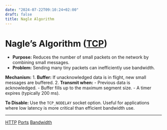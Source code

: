 ```yaml
---
date: "2024-07-22T09:10:24+02:00"
draft: false
title: Nagle Algorithm
---
```


# Nagle’s Algorithm ([TCP](/Notes/posts/Network/Ref_OSI/TCP))

-   **Purpose:** Reduces the number of small packets on the network by
    combining small messages.
-   **Problem:** Sending many tiny packets can inefficiently use
    bandwidth.

**Mechanism:** 1. **Buffer:** If unacknowledged data is in flight, new
small messages are buffered. 2. **Transmit when:** - Previous data is
acknowledged. - Buffer fills up to the maximum segment size. - A timer
expires (typically 200 ms).

**To Disable:** Use the `TCP_NODELAY` socket option. Useful for
applications where low latency is more critical than efficient bandwidth
use.

------------------------------------------------------------------------

[HTTP](/Notes/posts/protocols/HTTP) [Ports](/Notes/posts/ports/ports)
[Bandwidth](/Notes/posts/Network/Phisicall/bandwidth)
